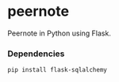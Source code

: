 peernote
========

Peernote in Python using Flask.

### Dependencies

```bash
pip install flask-sqlalchemy
```
